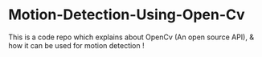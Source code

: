 # Motion-Detection-Using-Open-Cv
This is a code repo which explains about OpenCv (An open source API), &amp; how it can be used for motion detection !
